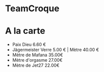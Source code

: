 # TeamCroque

# A la carte
* Paix Dieu 6.60 €
* Jägermeister Verre 5.00 € | Mètre 40.00 €
* Mètre de Mafana 35.00€
* Mètre d'orgasme 27.00€
* Mètre de Jet27 22.00€
